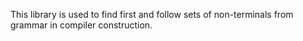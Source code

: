 This library is used to find first and follow sets of non-terminals from grammar in compiler construction.